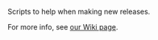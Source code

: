 Scripts to help when making new releases.

For more info, see [our Wiki page](https://github.com/RaRe-Technologies/gensim/wiki/Developer-page#make-a-new-release-for-maintainers).
